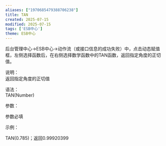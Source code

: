 ```yaml
---
aliases: ["1970685479388706238"]
title: TAN
created: 2025-07-15
modified: 2025-07-15
tags: ['ESB中心']
theme: ESB中心
---
```


后台管理中心->ESB中心->动作流（或接口信息的成功失败）中，点击动态赋值框，左侧选择函数后，在右侧选择数学函数中的TAN函数，返回指定角度的正切值。

说明：  
返回指定角度的正切值

语法：  
TAN(Number)  

参数：

参数必填

示例：

TAN(0.785)；返回0.99920399
